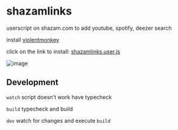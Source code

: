 # shazamlinks

userscript on shazam.com to add youtube, spotify, deezer search

install [violentmonkey](https://violentmonkey.github.io/get-it/#webextension-compatible-browsers)

click on the link to install: [shazamlinks.user.js](src/shazamlinks.user.js?raw=1)

![image](https://github.com/OzakIOne/shazamlinks/assets/29860391/cb16f0e0-f079-4024-bf0f-d72a1b9e1e70)

## Development

`watch` script doesn't work have typecheck

`build` typecheck and build

`dev` watch for changes and execute `build`

